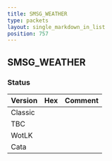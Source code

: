 ```yaml
---
title: SMSG_WEATHER
type: packets
layout: single_markdown_in_list
position: 757
---
```


## SMSG_WEATHER

### Status

Version | Hex | Comment
---------- | ---------- | ---------- 
Classic |  |  
TBC |  |  
WotLK |  |  
Cata |  |  
